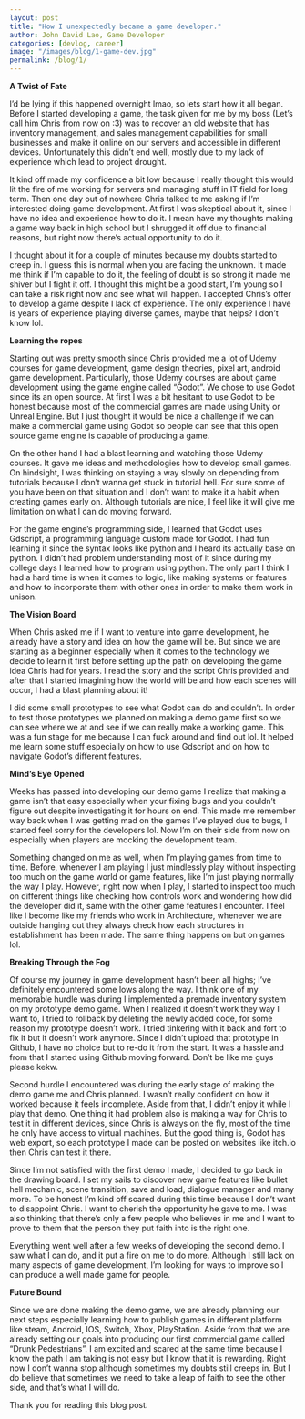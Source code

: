 ```yaml
---
layout: post
title: "How I unexpectedly became a game developer."
author: John David Lao, Game Developer
categories: [devlog, career]
image: "/images/blog/1-game-dev.jpg"
permalink: /blog/1/
---
```


**A Twist of Fate**

I’d be lying if this happened overnight lmao, so lets start how it all began. Before I started developing a game, the task given for me by my boss (Let’s call him Chris from now on :3) was to recover an old website that has inventory management, and sales management capabilities for small businesses and make it online on our servers and accessible in different devices. Unfortunately this didn’t end well, mostly due to my lack of experience which lead to project drought.

It kind off made my confidence a bit low because I really thought this would lit the fire of me working for servers and managing stuff in IT field for long term. Then one day out of nowhere Chris talked to me asking if I’m interested doing game development. At first I was skeptical about it, since I have no idea and experience how to do it. I mean have my thoughts making a game way back in high school but I shrugged it off due to financial reasons, but right now there’s actual opportunity to do it.

I thought about it for a couple of minutes because my doubts started to creep in. I guess this is normal when you are facing the unknown. It made me think if I’m capable to do it, the feeling of doubt is so strong it made me shiver but I fight it off. I thought this might be a good start, I’m young so I can take a risk right now and see what will happen. I accepted Chris’s offer to develop a game despite I lack of experience. The only experience I have is years of experience playing diverse games, maybe that helps? I don’t know lol.

**Learning the ropes**

Starting out was pretty smooth since Chris provided me a lot of Udemy courses for game development, game design theories, pixel art, android game development. Particularly, those Udemy courses are about game development using the game engine called “Godot”. We chose to use Godot since its an open source. At first I was a bit hesitant to use Godot to be honest because most of the commercial games are made using Unity or Unreal Engine. But I just thought it would be nice a challenge if we can make a commercial game using Godot so people can see that this open source game engine is capable of producing a game.

On the other hand I had a blast learning and watching those Udemy courses. It gave me ideas and methodologies how to develop small games. On hindsight, I was thinking on staying a way slowly on depending from tutorials because I don’t wanna get stuck in tutorial hell. For sure some of you have been on that situation and I don’t want to make it a habit when creating games early on. Although tutorials are nice, I feel like it will give me limitation on what I can do moving forward.

For the game engine’s programming side, I learned that Godot uses Gdscript, a programming language custom made for Godot. I had fun learning it since the syntax looks like python and I heard its actually base on python. I didn’t had problem understanding most of it since during my college days I learned how to program using python. The only part I think I had a hard time is when it comes to logic, like making systems or features and how to incorporate them with other ones in order to make them work in unison.

**The Vision Board**

When Chris asked me if I want to venture into game development, he already have a story and idea on how the game will be. But since we are starting as a beginner especially when it comes to the technology we decide to learn it first before setting up the path on developing the game idea Chris had for years. I read the story and the script Chris provided and after that I started imagining how the world will be and how each scenes will occur, I had a blast planning about it!

I did some small prototypes to see what Godot can do and couldn’t. In order to test those prototypes we planned on making a demo game first so we can see where we at and see if we can really make a working game. This was a fun stage for me because I can fuck around and find out lol. It helped me learn some stuff especially on how to use Gdscript and on how to navigate Godot’s different features.

**Mind’s Eye Opened**

Weeks has passed into developing our demo game I realize that making a game isn’t that easy especially when your fixing bugs and you couldn’t figure out despite investigating it for hours on end. This made me remember way back when I was getting mad on the games I’ve played due to bugs, I started feel sorry for the developers lol. Now I’m on their side from now on especially when players are mocking the development team.

Something changed on me as well, when I’m playing games from time to time. Before, whenever I am playing I just mindlessly play without inspecting too much on the game world or game features, like I’m just playing normally the way I play. However, right now when I play, I started to inspect too much on different things like checking how controls work and wondering how did the developer did it, same with the other game features I encounter. I feel like I become like my friends who work in Architecture, whenever we are outside hanging out they always check how each structures in establishment has been made. The same thing happens on but on games lol.

**Breaking Through the Fog**

Of course my journey in game development hasn’t been all highs; I’ve definitely encountered some lows along the way. I think one of my memorable hurdle was during I implemented a premade inventory system on my prototype demo game. When I realized it doesn’t work they way I want to, I tried to rollback by deleting the newly added code, for some reason my prototype doesn’t work. I tried tinkering with it back and fort to fix it but it doesn’t work anymore. Since I didn’t upload that prototype in Github, I have no choice but to re-do it from the start. It was a hassle and from that I started using Github moving forward. Don’t be like me guys please kekw.

Second hurdle I encountered was during the early stage of making the demo game me and Chris planned. I wasn’t really confident on how it worked because it feels incomplete. Aside from that, I didn’t enjoy it while I play that demo. One thing it had problem also is making a way for Chris to test it in different devices, since Chris is always on the fly, most of the time he only have access to virtual machines. But the good thing is, Godot has web export, so each prototype I made can be posted on websites like itch.io then Chris can test it there.

Since I’m not satisfied with the first demo I made, I decided to go back in the drawing board. I set my sails to discover new game features like bullet hell mechanic, scene transition, save and load, dialogue manager and many more. To be honest I’m kind off scared during this time because I don’t want to disappoint Chris. I want to cherish the opportunity he gave to me. I was also thinking that there’s only a few people who believes in me and I want to prove to them that the person they put faith into is the right one.

Everything went well after a few weeks of developing the second demo. I saw what I can do, and it put a fire on me to do more. Although I still lack on many aspects of game development, I’m looking for ways to improve so I can produce a well made game for people.

**Future Bound**

Since we are done making the demo game, we are already planning our next steps especially learning how to publish games in different platform like steam, Android, IOS, Switch, Xbox, PlayStation. Aside from that we are already setting our goals into producing our first commercial game called “Drunk Pedestrians”. I am excited and scared at the same time because I know the path I am taking is not easy but I know that it is rewarding. Right now I don’t wanna stop although sometimes my doubts still creeps in. But I do believe that sometimes we need to take a leap of faith to see the other side, and that’s what I will do.

Thank you for reading this blog post.
